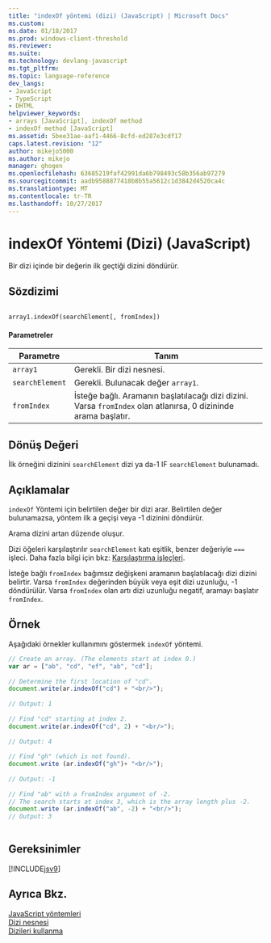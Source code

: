 ```yaml
---
title: "indexOf yöntemi (dizi) (JavaScript) | Microsoft Docs"
ms.custom: 
ms.date: 01/18/2017
ms.prod: windows-client-threshold
ms.reviewer: 
ms.suite: 
ms.technology: devlang-javascript
ms.tgt_pltfrm: 
ms.topic: language-reference
dev_langs:
- JavaScript
- TypeScript
- DHTML
helpviewer_keywords:
- arrays [JavaScript], indexOf method
- indexOf method [JavaScript]
ms.assetid: 5bee31ae-aaf1-4466-8cfd-ed287e3cdf17
caps.latest.revision: "12"
author: mikejo5000
ms.author: mikejo
manager: ghogen
ms.openlocfilehash: 63685219faf42991da6b798493c58b356ab97279
ms.sourcegitcommit: aadb9588877418b8b55a5612c1d3842d4520ca4c
ms.translationtype: MT
ms.contentlocale: tr-TR
ms.lasthandoff: 10/27/2017
---
```

# <a name="indexof-method-array-javascript"></a>indexOf Yöntemi (Dizi) (JavaScript)
Bir dizi içinde bir değerin ilk geçtiği dizini döndürür.  
  
## <a name="syntax"></a>Sözdizimi  
  
```  
  
array1.indexOf(searchElement[, fromIndex])  
```  
  
#### <a name="parameters"></a>Parametreler  
  
|Parametre|Tanım|  
|---------------|----------------|  
|`array1`|Gerekli. Bir dizi nesnesi.|  
|`searchElement`|Gerekli. Bulunacak değer `array1`.|  
|`fromIndex`|İsteğe bağlı. Aramanın başlatılacağı dizi dizini. Varsa `fromIndex` olan atlanırsa, 0 dizininde arama başlatır.|  
  
## <a name="return-value"></a>Dönüş Değeri  
 İlk örneğini dizinini `searchElement` dizi ya da-1 IF `searchElement` bulunamadı.  
  
## <a name="remarks"></a>Açıklamalar  
 `indexOf` Yöntemi için belirtilen değer bir dizi arar. Belirtilen değer bulunamazsa, yöntem ilk a geçişi veya -1 dizinini döndürür.  
  
 Arama dizini artan düzende oluşur.  
  
 Dizi öğeleri karşılaştırılır `searchElement` katı eşitlik, benzer değeriyle `===` işleci. Daha fazla bilgi için bkz: [Karşılaştırma işleçleri](../../javascript/reference/comparison-operators-javascript.md).  
  
 İsteğe bağlı `fromIndex` bağımsız değişkeni aramanın başlatılacağı dizi dizini belirtir. Varsa `fromIndex` değerinden büyük veya eşit dizi uzunluğu, -1 döndürülür. Varsa `fromIndex` olan artı dizi uzunluğu negatif, aramayı başlatır `fromIndex`.  
  
## <a name="example"></a>Örnek  
 Aşağıdaki örnekler kullanımını göstermek `indexOf` yöntemi.  
  
```JavaScript  
// Create an array. (The elements start at index 0.)  
var ar = ["ab", "cd", "ef", "ab", "cd"];  
  
// Determine the first location of "cd".  
document.write(ar.indexOf("cd") + "<br/>");  
  
// Output: 1  
  
// Find "cd" starting at index 2.  
document.write(ar.indexOf("cd", 2) + "<br/>");  
  
// Output: 4  
  
// Find "gh" (which is not found).  
document.write (ar.indexOf("gh")+ "<br/>");  
  
// Output: -1  
  
// Find "ab" with a fromIndex argument of -2.  
// The search starts at index 3, which is the array length plus -2.  
document.write (ar.indexOf("ab", -2) + "<br/>");  
// Output: 3  
  
```  
  
## <a name="requirements"></a>Gereksinimler  
 [!INCLUDE[jsv9](../../javascript/includes/jsv9-md.md)]  
  
## <a name="see-also"></a>Ayrıca Bkz.  
 [JavaScript yöntemleri](../../javascript/reference/javascript-methods.md)   
 [Dizi nesnesi](../../javascript/reference/array-object-javascript.md)   
 [Dizileri kullanma](../../javascript/advanced/using-arrays-javascript.md)
